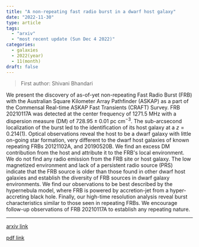```yaml
---
title: "A non-repeating fast radio burst in a dwarf host galaxy"
date: "2022-11-30"
type: article
tags:
  - "arxiv"
  - "most recent update (Sun Dec 4 2022)"
categories:
  - galaxies
  - 2022(year)
  - 11(month)
draft: false
---
```


> First author: Shivani Bhandari

 We present the discovery of as-of-yet non-repeating Fast Radio Burst (FRB)
with the Australian Square Kilometer Array Pathfinder (ASKAP) as a part of the
Commensal Real-time ASKAP Fast Transients (CRAFT) Survey. FRB 20210117A was
detected at the center frequency of 1271.5 MHz with a dispersion measure (DM)
of $728.95\pm 0.01$ pc cm$^{-3}$. The sub-arcsecond localization of the burst
led to the identification of its host galaxy at a $z=0.214(1)$. Optical
observations reveal the host to be a dwarf galaxy with little on-going star
formation, very different to the dwarf host galaxies of known repeating FRBs
20121102A, and 20190520B. We find an excess DM contribution from the host and
attribute it to the FRB's local environment. We do not find any radio emission
from the FRB site or host galaxy. The low magnetized environment and lack of a
persistent radio source (PRS) indicate that the FRB source is older than those
found in other dwarf host galaxies and establish the diversity of FRB sources
in dwarf galaxy environments. We find our observations to be best described by
the hypernebula model, where FRB is powered by accretion-jet from a
hyper-accreting black hole. Finally, our high-time resolution analysis reveal
burst characteristics similar to those seen in repeating FRBs. We encourage
follow-up observations of FRB 20210117A to establish any repeating nature.

---
[arxiv link](http://arxiv.org/abs/2211.16790v1)

[pdf link](http://arxiv.org/pdf/2211.16790v1)
